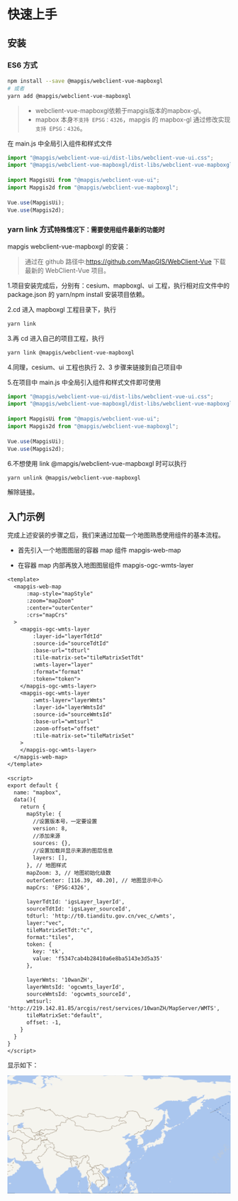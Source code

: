 # 快速上手

## 安装

### ES6 方式

[comment]: <> (> 由于 mapbox 本身`不支持 EPSG：4326`， 公司内部修改版实现`支持 EPSG：4326`)

[comment]: <> (### 中地版本安装 `建议使用`)

[comment]: <> (@mapgis/webclient-vue-mapboxgl 支持一层封装，除了本身需要安装以外，会内置安装 @mapgis/mapbox-gl 的依赖)

[comment]: <> (# 支持 4326 的坐标系的使用方式)

```bash
npm install --save @mapgis/webclient-vue-mapboxgl
# 或者
yarn add @mapgis/webclient-vue-mapboxgl
```

> - webclient-vue-mapboxgl依赖于mapgis版本的mapbox-gl。
> - mapbox 本身`不支持 EPSG：4326`，mapgis 的 mapbox-gl 通过修改实现`支持 EPSG：4326`。


在 main.js 中全局引入组件和样式文件

```js
import "@mapgis/webclient-vue-ui/dist-libs/webclient-vue-ui.css";
import "@mapgis/webclient-vue-mapboxgl/dist-libs/webclient-vue-mapboxgl.css";

import MapgisUi from "@mapgis/webclient-vue-ui";
import Mapgis2d from "@mapgis/webclient-vue-mapboxgl";

Vue.use(MapgisUi);
Vue.use(Mapgis2d);
```

### yarn link 方式`特殊情况下：需要使用组件最新的功能时`

mapgis webclient-vue-mapboxgl 的安装：

> 通过在 github 路径中:https://github.com/MapGIS/WebClient-Vue 下载最新的 WebClient-Vue 项目。

1.项目安装完成后，分别有：cesium、mapboxgl、ui 工程，执行相对应文件中的 package.json 的 yarn/npm install 安装项目依赖。

2.cd 进入 mapboxgl 工程目录下，执行

```bash
yarn link
```

3.再 cd 进入自己的项目工程，执行

```bash
yarn link @mapgis/webclient-vue-mapboxgl
```

4.同理，cesium、ui 工程也执行 2、3 步骤来链接到自己项目中

5.在项目中 main.js 中全局引入组件和样式文件即可使用

```js
import "@mapgis/webclient-vue-ui/dist-libs/webclient-vue-ui.css";
import "@mapgis/webclient-vue-mapboxgl/dist-libs/webclient-vue-mapboxgl.css";

import MapgisUi from "@mapgis/webclient-vue-ui";
import Mapgis2d from "@mapgis/webclient-vue-mapboxgl";

Vue.use(MapgisUi);
Vue.use(Mapgis2d);
```

6.不想使用 link @mapgis/webclient-vue-mapboxgl 时可以执行

```bash
yarn unlink @mapgis/webclient-vue-mapboxgl
```

解除链接。

## 入门示例

完成上述安装的步骤之后，我们来通过加载一个地图熟悉使用组件的基本流程。

- 首先引入一个地图图层的容器 map 组件 mapgis-web-map

- 在容器 map 内部再放入地图图层组件 mapgis-ogc-wmts-layer

```vue
<template>
  <mapgis-web-map
      :map-style="mapStyle"
      :zoom="mapZoom"
      :center="outerCenter"
      :crs="mapCrs"
  >
    <mapgis-ogc-wmts-layer
        :layer-id="layerTdtId"
        :source-id="sourceTdtId"
        :base-url="tdturl"
        :tile-matrix-set="tileMatrixSetTdt"
        :wmts-layer="layer"
        :format="format"
        :token="token">
    </mapgis-ogc-wmts-layer>
    <mapgis-ogc-wmts-layer
        :wmts-layer="layerWmts"
        :layer-id="layerWmtsId"
        :source-id="sourceWmtsId"
        :base-url="wmtsurl"
        :zoom-offset="offset"
        :tile-matrix-set="tileMatrixSet"
    >
    </mapgis-ogc-wmts-layer>
  </mapgis-web-map>
</template>

<script>
export default {
  name: "mapbox",
  data(){
    return {
      mapStyle: {
        //设置版本号，一定要设置
        version: 8,
        //添加来源
        sources: {},
        //设置加载并显示来源的图层信息
        layers: [],
      }, // 地图样式
      mapZoom: 3, // 地图初始化级数
      outerCenter: [116.39, 40.20], // 地图显示中心
      mapCrs: 'EPSG:4326',

      layerTdtId: 'igsLayer_layerId',
      sourceTdtId: 'igsLayer_sourceId',
      tdturl: 'http://t0.tianditu.gov.cn/vec_c/wmts',
      layer:"vec",
      tileMatrixSetTdt:"c",
      format:"tiles",
      token: {
        key: 'tk',
        value: 'f5347cab4b28410a6e8ba5143e3d5a35'
      },

      layerWmts: '10wanZH',
      layerWmtsId: 'ogcwmts_layerId',
      sourceWmtsId: 'ogcwmts_sourceId',
      wmtsurl: 'http://219.142.81.85/arcgis/rest/services/10wanZH/MapServer/WMTS',
      tileMatrixSet:"default",
      offset: -1,
    }
  }
}
</script>
```

显示如下：

![入门示例](./example.png)

[comment]: <> (## 浏览器使用)

[comment]: <> (### 安装)

[comment]: <> (添加 vue, mapbox-gl, 和 vue-mapbox 脚本到页面中)

[comment]: <> (> 由于公司的 cdn 包不在公网上发布，统一在[司马云]&#40;http://www.smaryun.com&#41;上获取，下面展示的是开源的脚本)

[comment]: <> (```html)

[comment]: <> (<!DOCTYPE html>)

[comment]: <> (<html>)

[comment]: <> ( <head>)

[comment]: <> ( <!-- ... -->)

[comment]: <> ( <!-- Mapbox GL CSS -->)

[comment]: <> ( <link)

[comment]: <> ( href="http://develop.smaryun.com/static/libs/cdn/mapboxgl/mapbox-gl.css")

[comment]: <> ( rel="stylesheet")

[comment]: <> ( />)

[comment]: <> ( <!-- Vue-mapbox CSS -->)

[comment]: <> ( <link)

[comment]: <> ( href="http://develop.smaryun.com/static/libs/cdn/zondyclient/vue/webclient-vue-mapboxgl.css")

[comment]: <> ( rel="stylesheet")

[comment]: <> ( />)

[comment]: <> ( <!-- Mapbox GL JS -->)

[comment]: <> ( <script src="http://develop.smaryun.com/static/libs/cdn/mapboxgl/mapbox-gl.js"></script>)

[comment]: <> ( <!-- VueJS -->)

[comment]: <> ( <script src="https://cdn.jsdelivr.net/npm/vue@latest/dist/vue.min.js"></script>)

[comment]: <> ( <!-- Vue-mapbox -->)

[comment]: <> ( <script)

[comment]: <> ( type="text/javascript")

[comment]: <> ( src="http://develop.smaryun.com/static/libs/cdn/zondyclient/vue/webclient-vue-mapboxgl.umd.min.js")

[comment]: <> ( ></script>)

[comment]: <> ( <!-- ... -->)

[comment]: <> ( </head>)

[comment]: <> (</html>)

[comment]: <> (```)

[comment]: <> (::: tip 目的)

[comment]: <> (所有的组件都是在 既可以全局引入，也可以按需引入。 推荐全局使用。)

[comment]: <> (:::)
